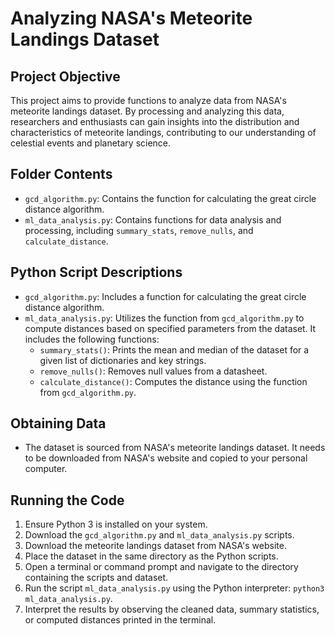 # Analyzing NASA's Meteorite Landings Dataset

## Project Objective
This project aims to provide functions to analyze data from NASA's meteorite landings dataset. By processing and analyzing this data, researchers and enthusiasts can gain insights into the distribution and characteristics of meteorite landings, contributing to our understanding of celestial events and planetary science.

## Folder Contents
- `gcd_algorithm.py`: Contains the function for calculating the great circle distance algorithm.
- `ml_data_analysis.py`: Contains functions for data analysis and processing, including `summary_stats`, `remove_nulls`, and `calculate_distance`.

## Python Script Descriptions
- `gcd_algorithm.py`: Includes a function for calculating the great circle distance algorithm.
- `ml_data_analysis.py`: Utilizes the function from `gcd_algorithm.py` to compute distances based on specified parameters from the dataset. It includes the following functions:
  - `summary_stats()`: Prints the mean and median of the dataset for a given list of dictionaries and key strings.
  - `remove_nulls()`: Removes null values from a datasheet.
  - `calculate_distance()`: Computes the distance using the function from `gcd_algorithm.py`.

## Obtaining Data
- The dataset is sourced from NASA's meteorite landings dataset. It needs to be downloaded from NASA's website and copied to your personal computer.

## Running the Code
1. Ensure Python 3 is installed on your system.
2. Download the `gcd_algorithm.py` and `ml_data_analysis.py` scripts.
3. Download the meteorite landings dataset from NASA's website.
4. Place the dataset in the same directory as the Python scripts.
5. Open a terminal or command prompt and navigate to the directory containing the scripts and dataset.
6. Run the script `ml_data_analysis.py` using the Python interpreter: `python3 ml_data_analysis.py`.
7. Interpret the results by observing the cleaned data, summary statistics, or computed distances printed in the terminal.
